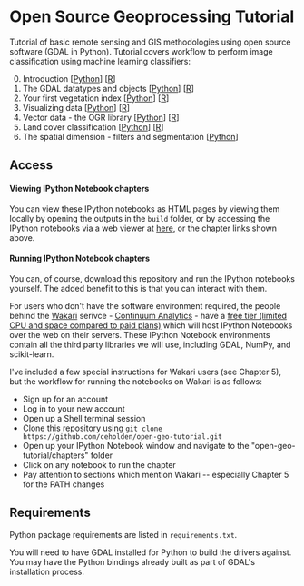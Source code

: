 Open Source Geoprocessing Tutorial
=================

Tutorial of basic remote sensing and GIS methodologies using open source software (GDAL in Python). Tutorial covers workflow to perform image classification using machine learning classifiers:

0. Introduction [[Python](http://nbviewer.ipython.org/github/ceholden/open-geo-tutorial/blob/master/Python/chapters/chapter_0_introduction.ipynb)] [[R](http://rpubs.com/ceholden/open-geo-tutorial_chp0)]
1. The GDAL datatypes and objects [[Python](http://nbviewer.ipython.org/github/ceholden/open-geo-tutorial/blob/master/Python/chapters/chapter_1_GDALDataset.ipynb)] [[R](http://rpubs.com/ceholden/open-geo-tutorial_chp1)]
2. Your first vegetation index [[Python](http://nbviewer.ipython.org/github/ceholden/open-geo-tutorial/blob/master/Python/chapters/chapter_2_indices.ipynb)] [[R](http://rpubs.com/ceholden/open-geo-tutorial_chp2)]
3. Visualizing data [[Python](http://nbviewer.ipython.org/github/ceholden/open-geo-tutorial/blob/master/Python/chapters/chapter_3_visualization.ipynb)] [[R](http://rpubs.com/ceholden/open-geo-tutorial_chp3)]
4. Vector data - the OGR library [[Python](http://nbviewer.ipython.org/github/ceholden/open-geo-tutorial/blob/master/Python/chapters/chapter_4_vector.ipynb)] [[R](http://rpubs.com/ceholden/open-geo-tutorial_chp4)]
5. Land cover classification [[Python](http://nbviewer.ipython.org/github/ceholden/open-geo-tutorial/blob/master/Python/chapters/chapter_5_classification.ipynb)] [[R](http://rpubs.com/ceholden/open-geo-tutorial_chp5)]
6. The spatial dimension - filters and segmentation [[Python](http://nbviewer.ipython.org/github/ceholden/open-geo-tutorial/blob/master/Python/chapters/chapter_6_spatial.ipynb)]


## Access
#### Viewing IPython Notebook chapters
You can view these IPython notebooks as HTML pages by viewing them locally by opening the outputs in the `build` folder, or by accessing the IPython notebooks via a web viewer at [here](http://nbviewer.ipython.org/github/ceholden/open-geo-tutorial/tree/master/Python/chapters), or the chapter links shown above.


#### Running IPython Notebook chapters
You can, of course, download this repository and run the IPython notebooks yourself. The added benefit to this is that you can interact with them.

For users who don't have the software environment required, the people behind the [Wakari](www.wakari.io) serivce - [Continuum Analytics](http://continuum.io/) - have a [free tier (limited CPU and space compared to paid plans)](https://wakari.io/plans) which will host IPython Notebooks over the web on their servers. These IPython Notebook environments contain all the third party libraries we will use, including GDAL, NumPy, and scikit-learn.

I've included a few special instructions for Wakari users (see Chapter 5), but the workflow for running the notebooks on Wakari is as follows:

+ Sign up for an account
+ Log in to your new account
+ Open up a Shell terminal session
+ Clone this repository using `git clone https://github.com/ceholden/open-geo-tutorial.git`
+ Open up your IPython Notebook window and navigate to the "open-geo-tutorial/chapters" folder
+ Click on any notebook to run the chapter
+ Pay attention to sections which mention Wakari -- especially Chapter 5 for the PATH changes

## Requirements

Python package requirements are listed in `requirements.txt`.

You will need to have GDAL installed for Python to build the drivers against. You may have the Python bindings already built as part of GDAL's installation process.
